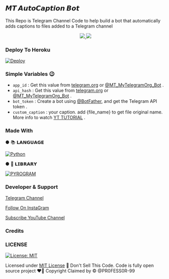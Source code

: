 ## <b>𝙈𝙏 𝘼𝙪𝙩𝙤𝘾𝙖𝙥𝙩𝙞𝙤𝙣 𝘽𝙤𝙩</b>

This Repo is Telegram Channel Code to help build a bot that automatically adds captions to files added to a Telegram channel


  </a>
</p>
<p align="center">
  <a href="https://github.com/PR0FESS0R-99/AutoCaptionBot-V1/stargazers">
    <img src="https://img.shields.io/github/stars/PR0FESS0R-99/AutoCaptionBot-V1?style=social">

  </a>
  
  <a href="https://github.com/PR0FESS0R-99/AutoCaption-BoT/fork">
    <img src="https://img.shields.io/github/forks/PR0FESS0R-99/AutoCaption-BoT?label=Fork&style=social">

  </a>  
</p>


### Deploy To Heroku
[![Deploy](https://www.herokucdn.com/deploy/button.svg)](https://heroku.com/deploy?template=https://github.com/Pooja0033/AutoCaption-BoT)                     

### Simple Variables 😉

* `app_id` : Get this value from [telegram.org](https://my.telegram.org/apps) or [@MT_MyTelegramOrg_Bot](https://t.me/MT_MyTelegramOrg_Bot) .
* `api_hash` : Get this value from [telegram.org](https://my.telegram.org/apps) or [@MT_MyTelegramOrg_Bot](https://t.me/MT_MyTelegramOrg_Bot) .
* `bot_token` : Create a bot using [@BotFather](https://telegram.dog/BotFather), and get the Telegram API token .
* `custom_caption` : your caption. add {file_name} to get file original name. More info to watch [YT TUTORIAL](https://github.com/PR0FESS0R-99) .

### Made With 

● 📚 𝗟𝗔𝗡𝗚𝗨𝗔𝗚𝗘

[![Python](https://img.shields.io/badge/python-3670A0?style=for-the-badge&logo=python&logoColor=ffdd54)](https://www.python.org)

● 🧮 𝗟𝗜𝗕𝗥𝗔𝗥𝗬

[![PYROGRAM](https://img.shields.io/badge/%F0%9F%94%A5-PYROGRAM%20-orange)](https://docs.pyrogram.org)


### Developer & Support

[Telegram Channel](https://Telegram.dog/Mo_Tech_YT)

[Follow On InstaGram](https://www.instagram.com/mrk_yt_)

[Subscribe YouTube Channel](https://youtube.com/c/MoTech_YT)

### Credits


### LICENSE

[![License: MIT](https://img.shields.io/badge/License-MIT-yellow.svg)](https://github.com/PR0FESS0R-99/AutoCaption-BoT/blob/main/LICENSE)

Licensed under [MIT License](https://github.com/PR0FESS0R-99/AutoCaptionBot-V1/blob/main/LICENSE)
🚫 Don't Sell This Code. Code is fully open source project ❤️‍🔥
Copyright Claimed by © @PR0FESS0R-99










